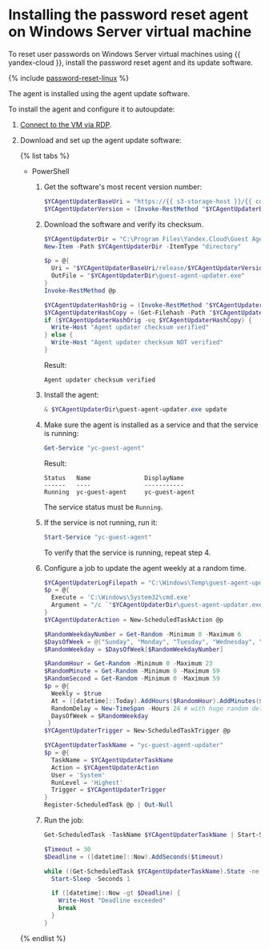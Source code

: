 # Installing the password reset agent on Windows Server virtual machine



To reset user passwords on Windows Server virtual machines using {{ yandex-cloud }}, install the password reset agent and its update software.


{% include [password-reset-linux](../../../_includes/compute/password-reset-linux.md) %}

The agent is installed using the agent update software.

To install the agent and configure it to autoupdate:

1. [Connect to the VM via RDP](../vm-connect/rdp.md).
1. Download and set up the agent update software:

   {% list tabs %}

   - PowerShell

      1. Get the software's most recent version number:

         ```powershell
         $YCAgentUpdaterBaseUri = "https://{{ s3-storage-host }}/{{ compute-guest-agent-bucket }}"
         $YCAgentUpdaterVersion = (Invoke-RestMethod "$YCAgentUpdaterBaseUri/release/stable").Trim()
         ```

      1. Download the software and verify its checksum.

         ```powershell
         $YCAgentUpdaterDir = "C:\Program Files\Yandex.Cloud\Guest Agent Updater"
         New-Item -Path $YCAgentUpdaterDir -ItemType "directory"

         $p = @{
           Uri = "$YCAgentUpdaterBaseUri/release/$YCAgentUpdaterVersion/windows/amd64/guest-agent-updater.exe"
           OutFile = "$YCAgentUpdaterDir\guest-agent-updater.exe"
         }
         Invoke-RestMethod @p

         $YCAgentUpdaterHashOrig = (Invoke-RestMethod "$YCAgentUpdaterBaseUri/release/$YCAgentUpdaterVersion/windows/amd64/guest-agent-updater.exe.sha256").Trim()
         $YCAgentUpdaterHashCopy = (Get-Filehash -Path "$YCAgentUpdaterDir\guest-agent-updater.exe" -Algorithm SHA256 | Select-Object -ExpandProperty Hash).ToLower()
         if ($YCAgentUpdaterHashOrig -eq $YCAgentUpdaterHashCopy) {
           Write-Host "Agent updater checksum verified"
         } else {
           Write-Host "Agent updater checksum NOT verified"
         }
         ```

         Result:

         ```
         Agent updater checksum verified
         ```

      1. Install the agent:

         ```powershell
         & $YCAgentUpdaterDir\guest-agent-updater.exe update
         ```

      1. Make sure the agent is installed as a service and that the service is running:

         ```powershell
         Get-Service "yc-guest-agent"
         ```

         Result:

         ```
         Status   Name               DisplayName
         ------   ----               -----------
         Running  yc-guest-agent     yc-guest-agent
         ```

         The service status must be `Running`.

      1. If the service is not running, run it:

         ```powershell
         Start-Service "yc-guest-agent"
         ```

         To verify that the service is running, repeat step 4.

      1. Configure a job to update the agent weekly at a random time.

         ```powershell
         $YCAgentUpdaterLogFilepath = "C:\Windows\Temp\guest-agent-updater.log"
         $p = @{
           Execute = 'C:\Windows\System32\cmd.exe'
           Argument = "/c `"$YCAgentUpdaterDir\guest-agent-updater.exe`" update --log-level debug > $YCAgentUpdaterLogFilepath"
         }
         $YCAgentUpdaterAction = New-ScheduledTaskAction @p

         $RandomWeekdayNumber = Get-Random -Minimum 0 -Maximum 6
         $DaysOfWeek = @("Sunday", "Monday", "Tuesday", "Wednesday", "Thursday", "Friday", "Saturday")
         $RandomWeekday = $DaysOfWeek[$RandomWeekdayNumber]

         $RandomHour = Get-Random -Minimum 0 -Maximum 23
         $RandomMinute = Get-Random -Minimum 0 -Maximum 59
         $RandomSecond = Get-Random -Minimum 0 -Maximum 59
         $p = @{
           Weekly = $true
           At = ([datetime]::Today).AddHours($RandomHour).AddMinutes($RandomMinute).AddSeconds($RandomSecond)
           RandomDelay = New-TimeSpan -Hours 24 # with huge random delay
           DaysOfWeek = $RandomWeekday
          }
         $YCAgentUpdaterTrigger = New-ScheduledTaskTrigger @p

         $YCAgentUpdaterTaskName = "yc-guest-agent-updater"
         $p = @{
           TaskName = $YCAgentUpdaterTaskName
           Action = $YCAgentUpdaterAction
           User = 'System'
           RunLevel = 'Highest'
           Trigger = $YCAgentUpdaterTrigger
         }
         Register-ScheduledTask @p | Out-Null
         ```

      1. Run the job:

         ```powershell
         Get-ScheduledTask -TaskName $YCAgentUpdaterTaskName | Start-ScheduledTask

         $Timeout = 30
         $Deadline = ([datetime]::Now).AddSeconds($timeout)

         while ((Get-ScheduledTask $YCAgentUpdaterTaskName).State -ne "Ready") {    
           Start-Sleep -Seconds 1

           if ([datetime]::Now -gt $Deadline) {
             Write-Host "Deadline exceeded"
             break
           }
         }
         ```

   {% endlist %}
